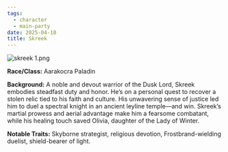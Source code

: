 ```yaml
---
tags:
  - character
  - main-party
date: 2025-04-10
title: Skreek
---
```

![skreek 1.png](/images/skreek%201.png)

**Race/Class:** Aarakocra Paladin

**Background:** A noble and devout warrior of the Dusk Lord, Skreek embodies steadfast duty and honor. He’s on a personal quest to recover a stolen relic tied to his faith and culture. His unwavering sense of justice led him to duel a spectral knight in an ancient leyline temple—and win. Skreek’s martial prowess and aerial advantage make him a fearsome combatant, while his healing touch saved Olivia, daughter of the Lady of Winter.

**Notable Traits:** Skyborne strategist, religious devotion, Frostbrand-wielding duelist, shield-bearer of light.